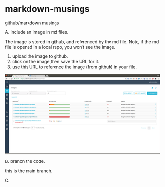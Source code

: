 # markdown-musings

github/markdown musings

A. include an image in md files.

The image is stored in github, and referenced by the md file. Note, if the md file is opened in a local repo, you won't see the image.

1. upload the image to github.
2. click on the image,then save the URL for it.
3. use this URL to reference the image (from github) in your file.

![console](aqua-console.png)

B. branch the code.

this is the main branch.

C. 